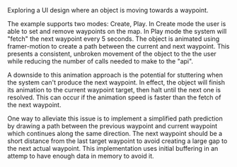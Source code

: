 Exploring a UI design where an object is moving towards a waypoint.

The example supports two modes: Create, Play. In Create mode the user is able to set and remove waypoints on the map. In Play mode the system will "fetch" the next waypoint every 5 seconds. The object is animated using framer-motion to create a path between the current and next waypoint. This presents a consistent, unbroken movement of the object to the the user while reducing the number of calls needed to make to the "api".

A downside to this animation approach is the potential for stuttering when the system can't produce the next waypoint. In effect, the object will finish its animation to the current waypoint target, then halt until the next one is resolved. This can occur if the animation speed is faster than the fetch of the next waypoint.

One way to alleviate this issue is to implement a simplified path prediction by drawing a path between the previous waypoint and current waypoint which continues along the same direction. The next waypoint should be a short distance from the last target waypoint to avoid creating a large gap to the next actual waypoint. This implementation uses initial buffering in an attemp to have enough data in memory to avoid it.

